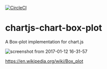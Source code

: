[![CircleCI](https://circleci.com/gh/yldio/chartjs-chart-box-plot/tree/master.svg?style=shield)](https://circleci.com/gh/yldio/chartjs-chart-box-plot/tree/master)

# chartjs-chart-box-plot
A Box-plot implementation for chart.js

![screenshot from 2017-01-12 16-31-57](https://cloud.githubusercontent.com/assets/524382/21899254/83c2dd10-d8e7-11e6-8245-d295646266a2.png)

https://en.wikipedia.org/wiki/Box_plot
